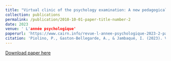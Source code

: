 ```yaml
---
title: "Virtual clinic of the psychology examination: A new pedagogical tool for simulating"
collection: publications
permalink: /publication/2010-10-01-paper-title-number-2
date: 2023
venue: ' L'année psychologique'
paperurl: 'https://www.cairn.info/revue-l-annee-psychologique-2023-2-page-357.htm'
citation: 'Piolino, P., Gaston-Bellegarde, A., & Jambaqué, I. (2023). Virtual clinic of the psychology examination: A new pedagogical tool for simulating. LAnnee psychologique, 123(2), 357-365.'
---
```


[Download paper here](http://academicpages.github.io/files/paper2.pdf)

